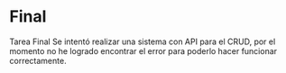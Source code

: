 # Final
Tarea Final
Se intentó realizar una sistema con API para el CRUD, por el momento no he logrado encontrar
el error para poderlo hacer funcionar correctamente.
